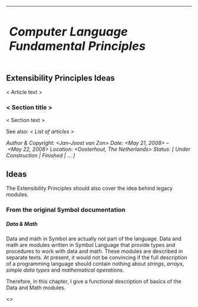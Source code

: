 ﻿|<h1>***Computer Language Fundamental Principles***</h1>|
| :- |
## **Extensibility Principles Ideas**
< Article text >
### **< Section title >**
< Section text >

See also: *< List of articles >*


*Author & Copyright: <Jan-Joost van Zon>        Date: <May 21, 2008> – <May 22, 2008>        Location: <Oosterhout, The Netherlands>        Status: [ Under Construction | Finished | … ]*
## **Ideas**


The Extensibility Principles should also cover the idea behind legacy modules.

### **From the original Symbol documentation**
##### ***Data & Math***
Data and math in Symbol are actually not part of the language. Data and math are modules written in Symbol Language that provide types and procedures to work with data and math. These modules are described in separate texts. At present, it would not be convincing if the full description of a programming language should contain nothing about *strings*, *arrays*, *simple data types* and *mathematical operations*.

Therefore, in this chapter, I give a functional description of basics of the Data and Math modules.

<>

